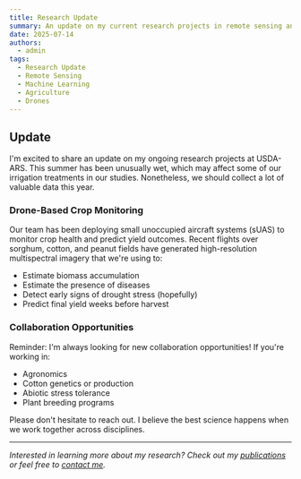 ```yaml
---
title: Research Update
summary: An update on my current research projects in remote sensing and AI for crop improvement.
date: 2025-07-14
authors:
  - admin
tags:
  - Research Update
  - Remote Sensing
  - Machine Learning
  - Agriculture
  - Drones
---
```


## Update

I'm excited to share an update on my ongoing research projects at USDA-ARS. This summer has been unusually wet, which may affect some of our irrigation treatments in our studies. Nonetheless, we should collect a lot of valuable data this year.

### Drone-Based Crop Monitoring

Our team has been deploying small unoccupied aircraft systems (sUAS) to monitor crop health and predict yield outcomes. Recent flights over sorghum, cotton, and peanut fields have generated high-resolution multispectral imagery that we're using to:

- Estimate biomass accumulation
- Estimate the presence of diseases
- Detect early signs of drought stress (hopefully)
- Predict final yield weeks before harvest

### Collaboration Opportunities

Reminder: I'm always looking for new collaboration opportunities! If you're working in:
- Agronomics
- Cotton genetics or production
- Abiotic stress tolerance
- Plant breeding programs

Please don't hesitate to reach out. I believe the best science happens when we work together across disciplines.

---

*Interested in learning more about my research? Check out my [publications](/publication/) or feel free to [contact me](/#contact).*
